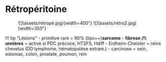 # Rétropéritoine

<figure markdown="span">
    ![](assets/rétropé.jpg){width=400"}
    ![](assets/rétro2.jpg){width=350"}
</figure>

!!! tip "Lésions"
    - primitive rare = 90% (lipo++)**sarcome**
    - **fibrose /!\ uretères** = active si PDC précoce, HT2FS, Hdiff
    - Erdheim-Cheister = reins chevelus (DD lymphome, hématopoïèse extram.)
    - carcinose = sein, estomac, colon, prostate, poumon, rein